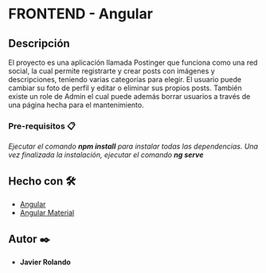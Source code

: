 # FRONTEND - Angular

## Descripción

El proyecto es una aplicación llamada Postinger que funciona como una red social, la cual permite registrarte y crear posts con imágenes y descripciones, teniendo varias categorías para elegir. El usuario puede cambiar su foto de perfil y editar o eliminar sus propios posts.
También existe un role de Admin el cual puede además borrar usuarios a través de una página hecha para el mantenimiento.

### Pre-requisitos 📋

_Ejecutar el comando **npm install** para instalar todas las dependencias. Una vez finalizada la instalación, ejecutar el comando **ng serve**_

## Hecho con 🛠️

- [Angular](https://angular.io/)
- [Angular Material](https://material.angular.io/)

## Autor ✒️

- **Javier Rolando**
